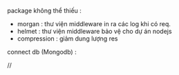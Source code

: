 package không thể thiếu : 

+ morgan : thư viện middleware in ra các log khi có req.
+ helmet : thư viện middleware bảo vệ cho dự án nodejs
+ compression : giảm dung lượng res





connect db (Mongodb) : 



//



